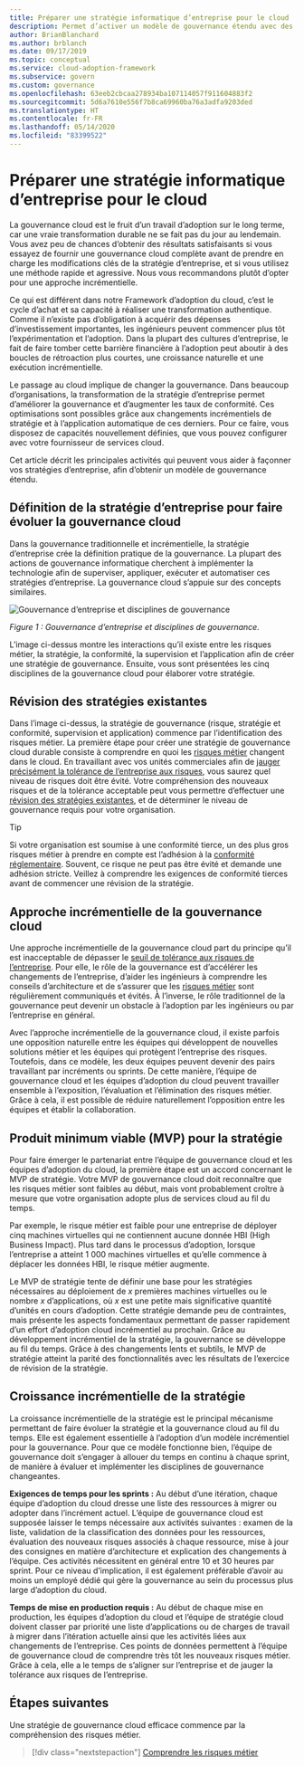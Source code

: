```yaml
---
title: Préparer une stratégie informatique d’entreprise pour le cloud
description: Permet d’activer un modèle de gouvernance étendu avec des activités clés telles que les changements incrémentiels de la stratégie d’entreprise et l’application automatisée.
author: BrianBlanchard
ms.author: brblanch
ms.date: 09/17/2019
ms.topic: conceptual
ms.service: cloud-adoption-framework
ms.subservice: govern
ms.custom: governance
ms.openlocfilehash: 63eeb2cbcaa278934ba107114057f911604883f2
ms.sourcegitcommit: 5d6a7610e556f7b8ca69960ba76a3adfa9203ded
ms.translationtype: HT
ms.contentlocale: fr-FR
ms.lasthandoff: 05/14/2020
ms.locfileid: "83399522"
---
```

<!-- markdownlint-disable MD026 -->

# <a name="prepare-corporate-it-policy-for-the-cloud"></a>Préparer une stratégie informatique d’entreprise pour le cloud

La gouvernance cloud est le fruit d’un travail d’adoption sur le long terme, car une vraie transformation durable ne se fait pas du jour au lendemain. Vous avez peu de chances d’obtenir des résultats satisfaisants si vous essayez de fournir une gouvernance cloud complète avant de prendre en charge les modifications clés de la stratégie d’entreprise, et si vous utilisez une méthode rapide et agressive. Nous vous recommandons plutôt d’opter pour une approche incrémentielle.

Ce qui est différent dans notre Framework d’adoption du cloud, c’est le cycle d’achat et sa capacité à réaliser une transformation authentique. Comme il n’existe pas d’obligation à acquérir des dépenses d’investissement importantes, les ingénieurs peuvent commencer plus tôt l’expérimentation et l’adoption. Dans la plupart des cultures d’entreprise, le fait de faire tomber cette barrière financière à l’adoption peut aboutir à des boucles de rétroaction plus courtes, une croissance naturelle et une exécution incrémentielle.

Le passage au cloud implique de changer la gouvernance. Dans beaucoup d’organisations, la transformation de la stratégie d’entreprise permet d’améliorer la gouvernance et d’augmenter les taux de conformité. Ces optimisations sont possibles grâce aux changements incrémentiels de stratégie et à l’application automatique de ces derniers. Pour ce faire, vous disposez de capacités nouvellement définies, que vous pouvez configurer avec votre fournisseur de services cloud.

Cet article décrit les principales activités qui peuvent vous aider à façonner vos stratégies d’entreprise, afin d’obtenir un modèle de gouvernance étendu.

## <a name="define-corporate-policy-to-mature-cloud-governance"></a>Définition de la stratégie d’entreprise pour faire évoluer la gouvernance cloud

Dans la gouvernance traditionnelle et incrémentielle, la stratégie d’entreprise crée la définition pratique de la gouvernance. La plupart des actions de gouvernance informatique cherchent à implémenter la technologie afin de superviser, appliquer, exécuter et automatiser ces stratégies d’entreprise. La gouvernance cloud s’appuie sur des concepts similaires.

![Gouvernance d’entreprise et disciplines de gouvernance](../../_images/operational-transformation-govern-large.png)

_Figure 1 : Gouvernance d’entreprise et disciplines de gouvernance._

L’image ci-dessus montre les interactions qu’il existe entre les risques métier, la stratégie, la conformité, la supervision et l’application afin de créer une stratégie de gouvernance. Ensuite, vous sont présentées les cinq disciplines de la gouvernance cloud pour élaborer votre stratégie.

## <a name="review-existing-policies"></a>Révision des stratégies existantes

Dans l’image ci-dessus, la stratégie de gouvernance (risque, stratégie et conformité, supervision et application) commence par l’identification des risques métier. La première étape pour créer une stratégie de gouvernance cloud durable consiste à comprendre en quoi les [risques métier](./business-risk.md) changent dans le cloud. En travaillant avec vos unités commerciales afin de [jauger précisément la tolérance de l’entreprise aux risques](./risk-tolerance.md), vous saurez quel niveau de risques doit être évité. Votre compréhension des nouveaux risques et de la tolérance acceptable peut vous permettre d’effectuer une [révision des stratégies existantes](./cloud-policy-review.md), et de déterminer le niveau de gouvernance requis pour votre organisation.

> [!TIP]
> Si votre organisation est soumise à une conformité tierce, un des plus gros risques métier à prendre en compte est l’adhésion à la [conformité réglementaire](./regulatory-compliance.md). Souvent, ce risque ne peut pas être évité et demande une adhésion stricte. Veillez à comprendre les exigences de conformité tierces avant de commencer une révision de la stratégie.

## <a name="an-incremental-approach-to-cloud-governance"></a>Approche incrémentielle de la gouvernance cloud

Une approche incrémentielle de la gouvernance cloud part du principe qu’il est inacceptable de dépasser le [seuil de tolérance aux risques de l’entreprise](./risk-tolerance.md). Pour elle, le rôle de la gouvernance est d’accélérer les changements de l’entreprise, d’aider les ingénieurs à comprendre les conseils d’architecture et de s’assurer que les [risques métier](./business-risk.md) sont régulièrement communiqués et évités. À l’inverse, le rôle traditionnel de la gouvernance peut devenir un obstacle à l’adoption par les ingénieurs ou par l’entreprise en général.

Avec l’approche incrémentielle de la gouvernance cloud, il existe parfois une opposition naturelle entre les équipes qui développent de nouvelles solutions métier et les équipes qui protègent l’entreprise des risques. Toutefois, dans ce modèle, les deux équipes peuvent devenir des pairs travaillant par incréments ou sprints. De cette manière, l’équipe de gouvernance cloud et les équipes d’adoption du cloud peuvent travailler ensemble à l’exposition, l’évaluation et l’élimination des risques métier. Grâce à cela, il est possible de réduire naturellement l’opposition entre les équipes et établir la collaboration.

## <a name="minimum-viable-product-mvp-for-policy"></a>Produit minimum viable (MVP) pour la stratégie

Pour faire émerger le partenariat entre l’équipe de gouvernance cloud et les équipes d’adoption du cloud, la première étape est un accord concernant le MVP de stratégie. Votre MVP de gouvernance cloud doit reconnaître que les risques métier sont faibles au début, mais vont probablement croître à mesure que votre organisation adopte plus de services cloud au fil du temps.

<!-- cSpell:ignore HBI -->

Par exemple, le risque métier est faible pour une entreprise de déployer cinq machines virtuelles qui ne contiennent aucune donnée HBI (High Business Impact). Plus tard dans le processus d’adoption, lorsque l’entreprise a atteint 1 000 machines virtuelles et qu’elle commence à déplacer les données HBI, le risque métier augmente.

Le MVP de stratégie tente de définir une base pour les stratégies nécessaires au déploiement de _x_ premières machines virtuelles ou le nombre _x_ d’applications, où _x_ est une petite mais significative quantité d’unités en cours d’adoption. Cette stratégie demande peu de contraintes, mais présente les aspects fondamentaux permettant de passer rapidement d’un effort d’adoption cloud incrémentiel au prochain. Grâce au développement incrémentiel de la stratégie, la gouvernance se développe au fil du temps. Grâce à des changements lents et subtils, le MVP de stratégie atteint la parité des fonctionnalités avec les résultats de l’exercice de révision de la stratégie.

## <a name="incremental-policy-growth"></a>Croissance incrémentielle de la stratégie

La croissance incrémentielle de la stratégie est le principal mécanisme permettant de faire évoluer la stratégie et la gouvernance cloud au fil du temps. Elle est également essentielle à l’adoption d’un modèle incrémentiel pour la gouvernance. Pour que ce modèle fonctionne bien, l’équipe de gouvernance doit s’engager à allouer du temps en continu à chaque sprint, de manière à évaluer et implémenter les disciplines de gouvernance changeantes.

**Exigences de temps pour les sprints :** Au début d’une itération, chaque équipe d’adoption du cloud dresse une liste des ressources à migrer ou adopter dans l’incrément actuel. L’équipe de gouvernance cloud est supposée laisser le temps nécessaire aux activités suivantes : examen de la liste, validation de la classification des données pour les ressources, évaluation des nouveaux risques associés à chaque ressource, mise à jour des consignes en matière d’architecture et explication des changements à l’équipe. Ces activités nécessitent en général entre 10 et 30 heures par sprint. Pour ce niveau d’implication, il est également préférable d’avoir au moins un employé dédié qui gère la gouvernance au sein du processus plus large d’adoption du cloud.

**Temps de mise en production requis :** Au début de chaque mise en production, les équipes d’adoption du cloud et l’équipe de stratégie cloud doivent classer par priorité une liste d’applications ou de charges de travail à migrer dans l’itération actuelle ainsi que les activités liées aux changements de l’entreprise. Ces points de données permettent à l’équipe de gouvernance cloud de comprendre très tôt les nouveaux risques métier. Grâce à cela, elle a le temps de s’aligner sur l’entreprise et de jauger la tolérance aux risques de l’entreprise.

## <a name="next-steps"></a>Étapes suivantes

Une stratégie de gouvernance cloud efficace commence par la compréhension des risques métier.

> [!div class="nextstepaction"]
> [Comprendre les risques métier](./business-risk.md)
